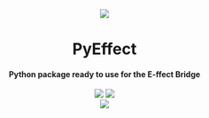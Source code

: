 <div align="center">
  <a href="https://e-ffect.fr">
    <img src="https://media.alors-la.center/s/16hqhl6h.svg"/>
  </a>
</div>

<div align="center"><h1>PyEffect</h1></div>

<div align="center">
<h4>Python package ready to use for the E-ffect Bridge</h4>
</div>

<div align="center">
<img src="https://img.shields.io/badge/Language-Python-blueviolet" />
<img src="https://img.shields.io/badge/Network-Zigbee-blue" />
</div>

<div align="center">
<img src="https://img.shields.io/badge/version-0.0.4-green" /> 
</div>

